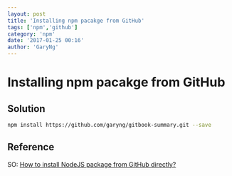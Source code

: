 ```yaml
---
layout: post
title: 'Installing npm pacakge from GitHub'
tags: ['npm','github']
category: 'npm'
date: '2017-01-25 00:16'
author: 'GaryNg'
---
```


# Installing npm pacakge from GitHub
## Solution
```bash
npm install https://github.com/garyng/gitbook-summary.git --save
```

## Reference
SO: [How to install NodeJS package from GitHub directly?](http://stackoverflow.com/questions/17509669/how-to-install-nodejs-package-from-github-directly/17509764#17509764)
